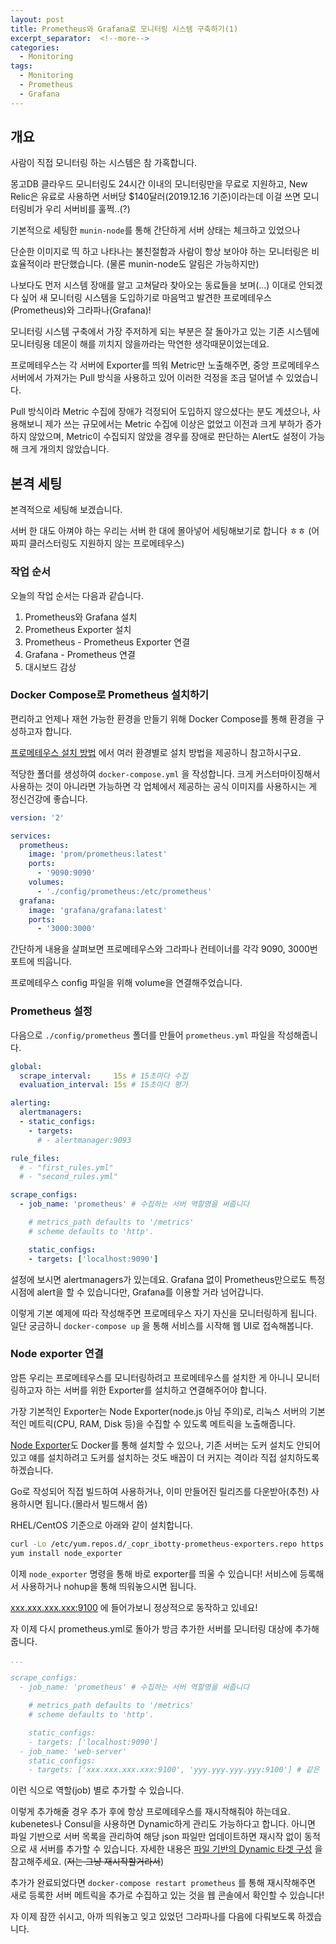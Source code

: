 ```yaml
---
layout: post
title: Prometheus와 Grafana로 모니터링 시스템 구축하기(1)
excerpt_separator:  <!--more-->
categories:
  - Monitoring
tags:
  - Monitoring
  - Prometheus
  - Grafana
---
```


## 개요

사람이 직접 모니터링 하는 시스템은 참 가혹합니다.

몽고DB 클라우드 모니터링도 24시간 이내의 모니터링만을 무료로 지원하고, New Relic은 유료로 사용하면 서버당 $140달러(2019.12.16 기준)이라는데 이걸 쓰면 모니터링비가 우리 서버비를 훌쩍..(?)

기본적으로 세팅한 `munin-node`를 통해 간단하게 서버 상태는 체크하고 있었으나

단순한 이미지로 띡 하고 나타나는 불친절함과 사람이 항상 보아야 하는 모니터링은 비효율적이라 판단했습니다. (물론 munin-node도 알림은 가능하지만)

나보다도 먼저 시스템 장애를 알고 고쳐달라 찾아오는 동료들을 보며(...) 이대로 안되겠다 싶어 새 모니터링 시스템을 도입하기로 마음먹고 발견한 프로메테우스(Prometheus)와 그라파나(Grafana)!

모니터링 시스템 구축에서 가장 주저하게 되는 부분은 잘 돌아가고 있는 기존 시스템에 모니터링용 데몬이 해를 끼치지 않을까라는 막연한 생각때문이었는데요.

프로메테우스는 각 서버에 Exporter를 띄워 Metric만 노출해주면, 중앙 프로메테우스 서버에서 가져가는 Pull 방식을 사용하고 있어 이러한 걱정을 조금 덜어낼 수 있었습니다.

Pull 방식이라 Metric 수집에 장애가 걱정되어 도입하지 않으셨다는 분도 계셨으나, 사용해보니 제가 쓰는 규모에서는 Metric 수집에 이상은 없었고 이전과 크게 부하가 증가하지 않았으며, Metric이 수집되지 않았을 경우를 장애로 판단하는 Alert도 설정이 가능해 크게 개의치 않았습니다.

## 본격 세팅

본격적으로 세팅해 보겠습니다.

서버 한 대도 아껴야 하는 우리는 서버 한 대에 몰아넣어 세팅해보기로 합니다 ㅎㅎ (어짜피 클러스터링도 지원하지 않는 프로메테우스)

### 작업 순서
오늘의 작업 순서는 다음과 같습니다.

1. Prometheus와 Grafana 설치
2. Prometheus Exporter 설치
3. Prometheus - Prometheus Exporter 연결
4. Grafana - Prometheus 연결
5. 대시보드 감상

### Docker Compose로 Prometheus 설치하기
편리하고 언제나 재현 가능한 환경을 만들기 위해 Docker Compose를 통해 환경을 구성하고자 합니다.

[프로메테우스 설치 방법]([https://prometheus.io/docs/prometheus/latest/installation/](https://prometheus.io/docs/prometheus/latest/installation/)) 에서 여러 환경별로 설치 방법을 제공하니 참고하시구요.

적당한 폴더를 생성하여 `docker-compose.yml` 을 작성합니다. 크게 커스터마이징해서 사용하는 것이 아니라면 가능하면 각 업체에서 제공하는 공식 이미지를 사용하시는 게 정신건강에 좋습니다.

```yaml
version: '2'

services:
  prometheus:
    image: 'prom/prometheus:latest'
    ports:
      - '9090:9090'
    volumes:
      - './config/prometheus:/etc/prometheus'
  grafana:
    image: 'grafana/grafana:latest'
    ports:
      - '3000:3000'
```

간단하게 내용을 살펴보면 프로메테우스와 그라파나 컨테이너를 각각 9090, 3000번 포트에 띄웁니다.

프로메테우스 config 파일을 위해 volume을 연결해주었습니다.

### Prometheus 설정

다음으로 `./config/prometheus` 폴더를 만들어 `prometheus.yml` 파일을 작성해줍니다.

```yaml
global:
  scrape_interval:     15s # 15초마다 수집
  evaluation_interval: 15s # 15초마다 평가 

alerting:
  alertmanagers:
  - static_configs:
    - targets:
      # - alertmanager:9093

rule_files:
  # - "first_rules.yml"
  # - "second_rules.yml"

scrape_configs:
  - job_name: 'prometheus' # 수집하는 서버 역할명을 써줍니다

    # metrics_path defaults to '/metrics'
    # scheme defaults to 'http'.

    static_configs:
    - targets: ['localhost:9090']
```

설정에 보시면 alertmanagers가 있는데요. Grafana 없이 Prometheus만으로도 특정 시점에 alert을 할 수 있습니다만, Grafana를 이용할 거라 넘어갑니다.

이렇게 기본 예제에 따라 작성해주면 프로메테우스 자기 자신을 모니터링하게 됩니다. 일단 궁금하니 `docker-compose up` 을 통해 서비스를 시작해 웹 UI로 접속해봅니다.

### Node exporter 연결

암튼 우리는 프로메테우스를 모니터링하려고 프로메테우스를 설치한 게 아니니 모니터링하고자 하는 서버를 위한 Exporter를 설치하고 연결해주어야 합니다.

가장 기본적인 Exporter는 Node Exporter(node.js 아님 주의)로, 리눅스 서버의 기본적인 메트릭(CPU, RAM, Disk 등)을 수집할 수 있도록 메트릭을 노출해줍니다.

[Node Exporter]([https://github.com/prometheus/node_exporter](https://github.com/prometheus/node_exporter))도 Docker를 통해 설치할 수 있으나, 기존 서버는 도커 설치도 안되어 있고 얘를 설치하려고 도커를 설치하는 것도 배꼽이 더 커지는 격이라 직접 설치하도록 하겠습니다.

Go로 작성되어 직접 빌드하여 사용하거나, 이미 만들어진 릴리즈를 다운받아(추천) 사용하시면 됩니다.(몰라서 빌드해서 씀)

RHEL/CentOS 기준으로 아래와 같이 설치합니다.

```bash
curl -Lo /etc/yum.repos.d/_copr_ibotty-prometheus-exporters.repo https://copr.fedorainfracloud.org/coprs/ibotty/prometheus-exporters/repo/epel-7/ibotty-prometheus-exporters-epel-7.repo
yum install node_exporter
```

이제 `node_exporter` 명령을 통해 바로 exporter를 띄울 수 있습니다! 서비스에 등록해서 사용하거나 nohup을 통해 띄워놓으시면 됩니다.

[xxx.xxx.xxx.xxx:9100](http://xxx.xxx.xxx.xxx:9100) 에 들어가보니 정상적으로 동작하고 있네요!

자 이제 다시 prometheus.yml로 돌아가 방금 추가한 서버를 모니터링 대상에 추가해줍니다.

```yaml
...

scrape_configs:
  - job_name: 'prometheus' # 수집하는 서버 역할명을 써줍니다

    # metrics_path defaults to '/metrics'
    # scheme defaults to 'http'.

    static_configs:
    - targets: ['localhost:9090']
  - job_name: 'web-server'
    static_configs:
    - targets: ['xxx.xxx.xxx.xxx:9100', 'yyy.yyy.yyy.yyy:9100'] # 같은 역할의 클러스터는 배열로 한번에 추가해줍니다.

```

이런 식으로 역할(job) 별로 추가할 수 있습니다.

이렇게 추가해줄 경우 추가 후에 항상 프로메테우스를 재시작해줘야 하는데요. kubenetes나 Consul을 사용하면 Dynamic하게 관리도 가능하다고 합니다. 아니면 파일 기반으로 서버 목록을 관리하여 해당 json 파일만 업데이트하면 재시작 없이 동적으로 새 서버를 추가할 수 있습니다. 자세한 내용은 [파일 기반의 Dynamic 타겟 구성]([https://prometheus.io/docs/guides/file-sd/](https://prometheus.io/docs/guides/file-sd/)) 을 참고해주세요. (~~저는 그냥 재시작할거라서~~)

추가가 완료되었다면 `docker-compose restart prometheus` 를 통해 재시작해주면 새로 등록한 서버 메트릭을 추가로 수집하고 있는 것을 웹 콘솔에서 확인할 수 있습니다!

자 이제 잠깐 쉬시고, 아까 띄워놓고 잊고 있었던 그라파나를 다음에 다뤄보도록 하겠습니다.